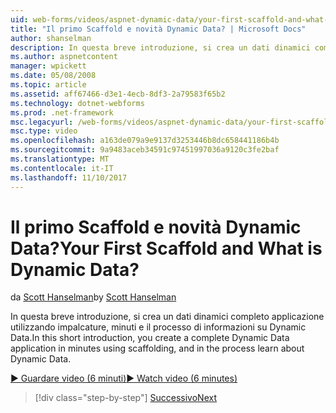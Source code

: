 ```yaml
---
uid: web-forms/videos/aspnet-dynamic-data/your-first-scaffold-and-what-is-dynamic-data
title: "Il primo Scaffold e novità Dynamic Data? | Microsoft Docs"
author: shanselman
description: In questa breve introduzione, si crea un dati dinamici completo applicazione utilizzando impalcature, minuti e il processo di informazioni su Dynamic Data.
ms.author: aspnetcontent
manager: wpickett
ms.date: 05/08/2008
ms.topic: article
ms.assetid: aff67466-d3e1-4ecb-8df3-2a79583f65b2
ms.technology: dotnet-webforms
ms.prod: .net-framework
msc.legacyurl: /web-forms/videos/aspnet-dynamic-data/your-first-scaffold-and-what-is-dynamic-data
msc.type: video
ms.openlocfilehash: a163de079a9e9137d3253446b8dc658441186b4b
ms.sourcegitcommit: 9a9483aceb34591c97451997036a9120c3fe2baf
ms.translationtype: MT
ms.contentlocale: it-IT
ms.lasthandoff: 11/10/2017
---
```

<a name="your-first-scaffold-and-what-is-dynamic-data"></a><span data-ttu-id="485fc-104">Il primo Scaffold e novità Dynamic Data?</span><span class="sxs-lookup"><span data-stu-id="485fc-104">Your First Scaffold and What is Dynamic Data?</span></span>
====================
<span data-ttu-id="485fc-105">da [Scott Hanselman](https://github.com/shanselman)</span><span class="sxs-lookup"><span data-stu-id="485fc-105">by [Scott Hanselman](https://github.com/shanselman)</span></span>

<span data-ttu-id="485fc-106">In questa breve introduzione, si crea un dati dinamici completo applicazione utilizzando impalcature, minuti e il processo di informazioni su Dynamic Data.</span><span class="sxs-lookup"><span data-stu-id="485fc-106">In this short introduction, you create a complete Dynamic Data application in minutes using scaffolding, and in the process learn about Dynamic Data.</span></span>

[<span data-ttu-id="485fc-107">&#9654; Guardare video (6 minuti)</span><span class="sxs-lookup"><span data-stu-id="485fc-107">&#9654; Watch video (6 minutes)</span></span>](https://channel9.msdn.com/Blogs/ASP-NET-Site-Videos/your-first-scaffold-and-what-is-dynamic-data)

>[!div class="step-by-step"]
[<span data-ttu-id="485fc-108">Successivo</span><span class="sxs-lookup"><span data-stu-id="485fc-108">Next</span></span>](how-do-i-enable-inline-gridview-editing.md)
